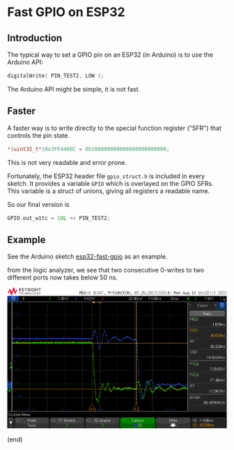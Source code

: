 # Fast GPIO on ESP32


## Introduction

The typical way to set a GPIO pin on an ESP32 (in Arduino)
is to use the Arduino API:

```C
digitalWrite( PIN_TEST2, LOW );
```

The Arduino API might be simple, it is not fast.


## Faster

A faster way is to write directly to the special function register ("SFR")
that controls the pin state.

```C
*(uint32_t*)0x3FF4400C = 0b100000000000000000000000;
```

This is not very readable and error prone.

Fortunately, the ESP32 header file `gpio_struct.h` is included in every sketch.
It provides a variable `GPIO` which is overlayed on the GPIO SFRs.
This variable is a struct of unions, giving all registers a readable name.

So our final version is

```C
GPIO.out_w1tc = 1UL << PIN_TEST2;
```


## Example

See the Arduino sketch [esp32-fast-gpio](esp32-fast-gpio) as an example.

from the logic analyzer, we see that two consecutive 0-writes to two different ports
now takes below 50 ns.

![scope](scope_capture.png)

(end)

